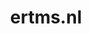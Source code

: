 ---
layout: post
title:  "ertms.nl"
internal_url:  "/dutchgov/ertms.nl.html"
categories: dutchgov
---